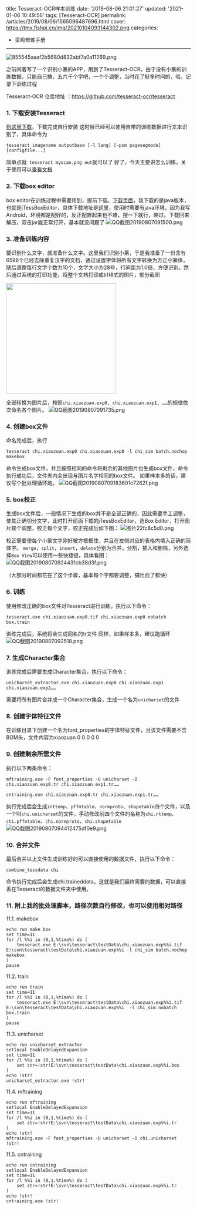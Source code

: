 title: Tesseract-OCR样本训练
date: '2019-08-06 21:01:27'
updated: '2021-01-06 10:49:56'
tags: [Tesseract-OCR]
permalink: /articles/2019/08/06/1565096487696.html
cover: https://tmx.fishpi.cn/img/20210104093144302.png
categories: 
- 菜鸡修炼手册
---
![855545aaaf2b5680d832abf7a0a11269.png](https://tmx.fishpi.cn/img/20210104093144302.png)

之前闲着写了一个识别小篆的APP，用到了Tesseract-OCR，由于没有小篆的训练数据，只能自己搞，五六千个字吧，一个个调整，当时花了挺多时间的，哈，记录下训练过程

Tesseract-OCR 仓库地址 ：https://github.com/tesseract-ocr/tesseract

### 1.  下载安装Tesseract

[到这里下载](https://github.com/UB-Mannheim/tesseract/wiki)，下载完成自行安装
这时候已经可以使用自带的训练数据进行文本识别了，具体命令为

```
tesseract imagename outputbase [-l lang] [-psm pagesegmode] [configfile...]
```

简单点就` tesseract myscan.png out`就可以了
好了，今天主要讲怎么训练，关于使用可以[查看文档](https://github.com/tesseract-ocr/tesseract/wiki)

### 2. 下载box editor

box editor在训练过程中需要用到，提前下载。[下载页面](https://github.com/tesseract-ocr/tesseract/wiki/AddOns#Tesseract_box_editors_and_traning_tools)，我下载的是java版本，也就是jTessBoxEditor，具体下载地址是[这里](https://sourceforge.net/projects/vietocr/files/jTessBoxEditor/)，使用时需要有java环境，因为我写Android，环境都是配好的，反正配置起来也不难，搜一下就行，略过。下载回来解压，双击jar能正常打开，基本就没问题了
![QQ截图20190807091500.png](https://tmx.fishpi.cn/img/20210104093220536.png)

### 3.  准备训练内容

要识别什么文字，就准备什么文字。这里我们识别小篆，于是我准备了一份含有6598个已经去除重复汉字的文档，通过设置字体将所有文字转换为方正小篆体，随后调整每行文字个数为10个，文字大小为28号，行间距为1.0倍，方便识别。然后通过系统的打印功能，将整个文档打印成tif格式的图片，部分截图


<img src=https://tmx.fishpi.cn/img/lfK_1-41b73e25.png width=300>

全部转换为图片后，按照`chi.xiaozuan.exp0, chi.xiaozuan.exp1, ……`的规律依次命名各个图片。
![QQ截图20190807091735.png](https://tmx.fishpi.cn/img/20210104093320864.png)

### 4.  创建box文件

命名完成后，执行

```
tesseract chi.xiaozuan.exp0 chi.xiaozuan.exp0 -l chi_sim batch.nochop makebox
```

命令生成box文件，并且按照相同的命令将剩余的其他图片也生成box文件，命令执行成功后，文件夹内会出现与图片名字相同的box文件。
如果样本多的话，建议写个批处理循环跑。
![QQ截图2019080709183601c7262f.png](https://tmx.fishpi.cn/img/20210104164141334.png)

### 5.  box校正

生成box文件后，一般情况下生成的box并不是全部正确的，因此需要手工调整，使其正确切分文字，此时打开前面下载的jTessBoxEditor，选Box Editor，打开图片挨个调整，校正每个文字，校正完成后如下图：
![图片22fc8c5d0.png](https://tmx.fishpi.cn/img/20210104093006520.png)

校正需要使每个小篆文字刚好被方框框住，并且在左侧对应的表格内填入正确的简体字。
`merge`，`split`，`insert`，`delete`分别为合并，分割，插入和删除，另外选择`Box View`可以使用一些快捷键，具体看图：
![QQ截图201908070924431cb38d3f.png](https://tmx.fishpi.cn/img/20210104164234756.png)

（大部分时间都花在了这个步骤，基本每个字都要调整，搞吐血了都快）

### 6.  训练

使用修改正确的box文件对Tesseract进行训练，执行以下命令：

```
tesseract.exe chi.xiaozuan.exp0.tif chi.xiaozuan.exp0 nobatch box.train
```

训练完成后，系统将会生成同名的tr文件
同样，如果样本多，建议跑循环
![QQ截图20190807092518.png](https://tmx.fishpi.cn/img/20210104093621474.png)

### 7.  生成Character集合

训练完成后需要生成Character集合，执行以下命令：

```
unicharset_extractor.exe chi.xiaozuan.exp0 chi.xiaozuan.exp1 chi.xiaozuan.exp2……
```

需要将所有图片合并成一个Character集合，生成一个名为`unicharset`的文件

### 8.  创建字体特征文件

在训练目录下创建一个名为font_properties的字体特征文件，且该文件需要不含BOM头，文件内容为xiaozuan 0 0 0 0 0

### 9.  创建剩余所需文件

执行以下两条命令：

```
mftraining.exe -F font_properties -U unicharset -O chi.xiaozuan.exp0.tr chi.xiaozuan.exp1.tr……
```

```
cntraining.exe chi.xiaozuan.exp0.tr chi.xiaozuan.exp1.tr……
```

执行完成后会生成`inttemp`、`pffmtable`、`normproto`、`shapetable`四个文件，以及一个叫`chi.unicharset`的文件，手动修改前四个文件的名称为`chi.nttemp`、`chi.pffmtable`、`chi.normproto`、`chi.shapetable`
![QQ截图20190807094412475df0e9.png](https://tmx.fishpi.cn/img/20210104164322912.png)

### 10. 合并文件

最后合并以上文件生成训练好的可以直接使用的数据文件，执行以下命令：

```
combine_tessdata chi
```

命令执行完成后会生成chi.traineddata，这就是我们最终需要的数据，可以直接丢在Tesseract的数据文件夹中使用。

### 11. 附上我的批处理脚本，路径次数自行修改，也可以使用相对路径

11.1. makebox

```
echo run make box
set time=11
for /l %%i in (0,1,%time%) do (
	tesseract.exe E:\svn\tesseract\testData\chi.xiaozuan.exp%%i.tif E:\svn\tesseract\testData\chi.xiaozuan.exp%%i -l chi_sim batch.nochop makebox 
)
pause
```

11.2. train

```
echo run train
set time=11
for /l %%i in (0,1,%time%) do (
	tesseract.exe E:\svn\tesseract\testData\chi.xiaozuan.exp%%i.tif E:\svn\tesseract\testData\chi.xiaozuan.exp%%i  -l chi_sim nobatch box.train
)
pause
```

11.3. unicharset

```
echo run unicharset_extractor
setlocal EnableDelayedExpansion
set time=11
for /l %%i in (0,1,%time%) do (
	set str=!str!E:\svn\tesseract\testData\chi.xiaozuan.exp%%i.box 
)
echo !str!
unicharset_extractor.exe !str!
```

11.4. mftraining

```
echo run mftraining
setlocal EnableDelayedExpansion
set time=11
for /l %%i in (0,1,%time%) do (
	set str=!str!E:\svn\tesseract\testData\chi.xiaozuan.exp%%i.tr 
)
echo !str!
mftraining.exe -F font_properties -U unicharset -O chi.unicharset !str!
```

11.5. cntraining

```
echo run cntraining
setlocal EnableDelayedExpansion
set time=11
for /l %%i in (0,1,%time%) do (
	set str=!str!E:\svn\tesseract\testData\chi.xiaozuan.exp%%i.tr 
)
echo !str!
cntraining.exe !str!
```

